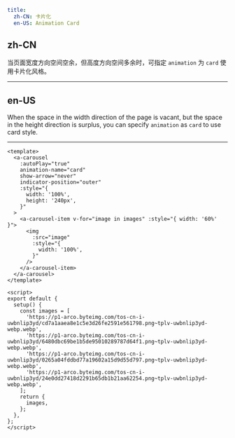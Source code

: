 ```yaml
title:
  zh-CN: 卡片化
  en-US: Animation Card
```

## zh-CN

当页面宽度方向空间空余，但高度方向空间多余时，可指定 `animation` 为 `card` 使用卡片化风格。

---

## en-US

When the space in the width direction of the page is vacant, but the space in the height direction is surplus, you can specify `animation` as `card` to use card style.

---

```vue
<template>
  <a-carousel
    :autoPlay="true"
    animation-name="card"
    show-arrow="never"
    indicator-position="outer"
    :style="{
      width: '100%',
      height: '240px',
    }"
  >
    <a-carousel-item v-for="image in images" :style="{ width: '60%' }">
      <img
        :src="image"
        :style="{
          width: '100%',
        }"
      />
    </a-carousel-item>
  </a-carousel>
</template>

<script>
export default {
  setup() {
    const images = [
      'https://p1-arco.byteimg.com/tos-cn-i-uwbnlip3yd/cd7a1aaea8e1c5e3d26fe2591e561798.png~tplv-uwbnlip3yd-webp.webp',
      'https://p1-arco.byteimg.com/tos-cn-i-uwbnlip3yd/6480dbc69be1b5de95010289787d64f1.png~tplv-uwbnlip3yd-webp.webp',
      'https://p1-arco.byteimg.com/tos-cn-i-uwbnlip3yd/0265a04fddbd77a19602a15d9d55d797.png~tplv-uwbnlip3yd-webp.webp',
      'https://p1-arco.byteimg.com/tos-cn-i-uwbnlip3yd/24e0dd27418d2291b65db1b21aa62254.png~tplv-uwbnlip3yd-webp.webp',
    ];
    return {
      images,
    };
  },
};
</script>
```
